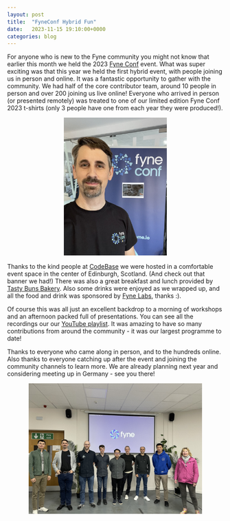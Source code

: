 ```yaml
---
layout: post
title:  "FyneConf Hybrid Fun"
date:   2023-11-15 19:10:00+0000
categories: blog
---
```


For anyone who is new to the Fyne community you might not know that earlier this month we held the 2023 [Fyne Conf](https://conf.fyne.io) event.
What was super exciting was that this year we held the first hybrid event, with people joining us in person and online.
It was a fantastic opportunity to gather with the community. We had half of the
core contributor team, around 10 people in person and over 200 joining us live online!
Everyone who arrived in person (or presented remotely) was treated to one of
our limited edition Fyne Conf 2023 t-shirts (only 3 people have one from each
year they were produced!).

<p style="text-align: center">
<img src="/blog/img/fyneconf2023-andy.jpeg" width="240px" />
</p>

Thanks to the kind people at [CodeBase](https://thisiscodebase.com) we were
hosted in a comfortable event space in the center of Edinburgh, Scotland.
(And check out that banner we had!)
There was also a great breakfast and lunch provided by [Tasty Buns Bakery](https://www.facebook.com/TastyBunsBakeryEdinburgh/?locale=en_GB).
Also some drinks were enjoyed as we wrapped up, and all the food and drink
was sponsored by [Fyne Labs](https://fynelabs.com), thanks :).

Of course this was all just an excellent backdrop to a morning of workshops
and an afternoon packed full of presentations. You can see all the recordings
our our [YouTube playlist](https://www.youtube.com/watch?v=-F8_Xw_5zG4&list=PLjpijTpXl1_pD8663I9ztUHocyG0geTiD).
It was amazing to have so many contributions from around the community - it 
was our largest programme to date!

Thanks to everyone who came along in person, and to the hundreds online. 
Also thanks to everyone catching up after the event and joining the community
channels to learn more. We are already planning next year and considering 
meeting up in Germany - see you there!

<p style="text-align: center">
<img src="/blog/img/fyneconf2023-all.jpeg" width="80%" />
</p>

